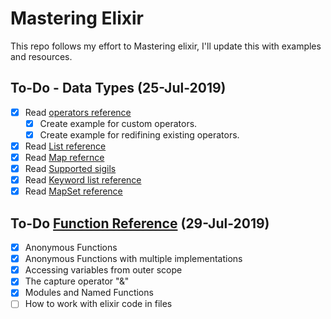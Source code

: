 # Mastering Elixir

This repo follows my effort to Mastering elixir, I'll update this with examples
and resources.

## To-Do - Data Types (25-Jul-2019)

- [x] Read [operators reference](https://hexdocs.pm/elixir/operators.html)  
    * [x] Create example for custom operators.
    * [x] Create example for redifining existing operators.
- [x] Read [List reference](https://hexdocs.pm/elixir/List.html)
- [x] Read [Map refernce](https://hexdocs.pm/elixir/Map.html)
- [x] Read [Supported sigils](http://elixir-lang.github.io/getting-started/sigils.html)
- [x] Read [Keyword list reference](https://hexdocs.pm/elixir/Keyword.html)
- [x] Read [MapSet reference](https://hexdocs.pm/elixir/MapSet.html)

## To-Do [Function Reference](refences/function_reference.md) (29-Jul-2019)

- [x] Anonymous Functions
- [x] Anonymous Functions with multiple implementations
- [x] Accessing variables from outer scope
- [x] The capture operator "&"
- [x] Modules and Named Functions
- [ ] How to work with elixir code in files 